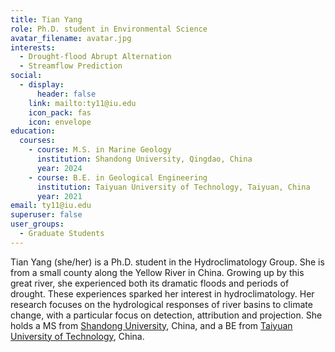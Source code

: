 ```yaml
---
title: Tian Yang
role: Ph.D. student in Environmental Science
avatar_filename: avatar.jpg
interests:
  - Drought-flood Abrupt Alternation
  - Streamflow Prediction
social:
  - display:
      header: false
    link: mailto:ty11@iu.edu
    icon_pack: fas
    icon: envelope
education:
  courses:
    - course: M.S. in Marine Geology
      institution: Shandong University, Qingdao, China
      year: 2024
    - course: B.E. in Geological Engineering
      institution: Taiyuan University of Technology, Taiyuan, China
      year: 2021
email: ty11@iu.edu
superuser: false
user_groups:
  - Graduate Students
---
```

Tian Yang (she/her) is a Ph.D. student in the Hydroclimatology Group. She is from a small county along the Yellow River in China. Growing up by this great river, she experienced both its dramatic floods and periods of drought. These experiences sparked her interest in hydroclimatology. Her research focuses on the hydrological responses of river basins to climate change, with a particular focus on detection, attribution and projection. She holds a MS from [Shandong University](https://en.sdu.edu.cn/), China, and a BE from [Taiyuan University of Technology](https://english.tyut.edu.cn/), China.